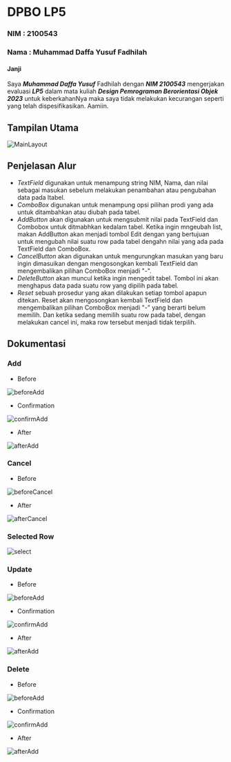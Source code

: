 # **DPBO LP5**
### **NIM : 2100543**
### **Nama : Muhammad Daffa Yusuf Fadhilah**

#### **Janji**
Saya **_Muhammad Daffa Yusuf_** Fadhilah dengan **_NIM 2100543_** mengerjakan evaluasi **_LP5_**
dalam mata kuliah **_Design Pemrograman Berorientasi Objek 2023_**
untuk keberkahanNya maka saya tidak melakukan kecurangan seperti
yang telah dispesifikasikan. Aamiin.

## **Tampilan Utama**

![MainLayout](https://github.com/mdaffayusuff/DPBOLatihan5/blob/main/Screenshot/Screenshot%202023-03-22%20184127.png?raw=true)

## **Penjelasan Alur**

- *TextField* digunakan untuk menampung string NIM, Nama, dan nilai sebagai masukan sebelum melakukan penambahan atau pengubahan data pada ltabel.
- *ComboBox* digunakan untuk menampung opsi pilihan prodi yang ada untuk ditambahkan atau diubah pada tabel.
- *AddButton* akan digunakan untuk mengsubmit nilai pada TextField dan Combobox untuk ditmabhkan kedalam tabel. Ketika ingin mngeubah list, makan AddButton akan menjadi tombol Edit dengan yang bertujuan untuk mengubah nilai suatu row pada tabel dengahn nilai yang ada pada TextField dan ComboBox.
- *CancelButton* akan digunakan untuk mengurungkan masukan yang baru ingin dimasuikan dengan mengosongkan kembali TextField dan mengembalikan pilihan ComboBox menjadi "-".
- *DeleteButton* akan muncul ketika ingin mengedit tabel. Tombol ini akan menghapus data pada suatu row yang dipilih pada tabel.
- *Reset* sebuah prosedur yang akan dilakukan setiap tombol apapun ditekan. Reset akan mengosongkan kembali TextField dan mengembalikan pilihan ComboBox menjadi "-" yang berarti belum memilih. Dan ketika sedang memilih suatu row pada tabel, dengan melakukan cancel ini, maka row tersebut menjadi tidak terpilih.

## **Dokumentasi**
### **Add**


- Before

![beforeAdd](https://github.com/mdaffayusuff/DPBOLatihan5/blob/main/Screenshot/beforAdd.png?raw=true)


- Confirmation

![confirmAdd](https://github.com/mdaffayusuff/DPBOLatihan5/blob/main/Screenshot/confirmAdd.png?raw=true)


- After

![afterAdd](https://github.com/mdaffayusuff/DPBOLatihan5/blob/main/Screenshot/afterAdd.png?raw=true)



### **Cancel**


- Before

![beforeCancel](https://github.com/mdaffayusuff/DPBOLatihan5/blob/main/Screenshot/beforeCancel.png?raw=true)


- After

![afterCancel](https://github.com/mdaffayusuff/DPBOLatihan5/blob/main/Screenshot/afterCancel.png?raw=true)



### **Selected Row**

![select](https://github.com/mdaffayusuff/DPBOLatihan5/blob/main/Screenshot/selectRow.png?raw=true)



### **Update**


- Before

![beforeAdd](https://github.com/mdaffayusuff/DPBOLatihan5/blob/main/Screenshot/beforeUpdate.png?raw=true)


- Confirmation

![confirmAdd](https://github.com/mdaffayusuff/DPBOLatihan5/blob/main/Screenshot/confirmUpdate.png?raw=true)


- After

![afterAdd](https://github.com/mdaffayusuff/DPBOLatihan5/blob/main/Screenshot/afterUpdate.png?raw=true)



### **Delete**


- Before

![beforeAdd](https://github.com/mdaffayusuff/DPBOLatihan5/blob/main/Screenshot/beforeDelete.png?raw=true)


- Confirmation

![confirmAdd](https://github.com/mdaffayusuff/DPBOLatihan5/blob/main/Screenshot/confirmDelete.png?raw=true)


- After

![afterAdd](https://github.com/mdaffayusuff/DPBOLatihan5/blob/main/Screenshot/afterDelete.png?raw=true)